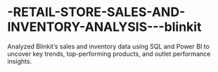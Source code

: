 # -RETAIL-STORE-SALES-AND-INVENTORY-ANALYSIS---blinkit
Analyzed Blinkit’s sales and inventory data using SQL and Power BI to uncover key trends, top-performing products, and outlet performance insights.
